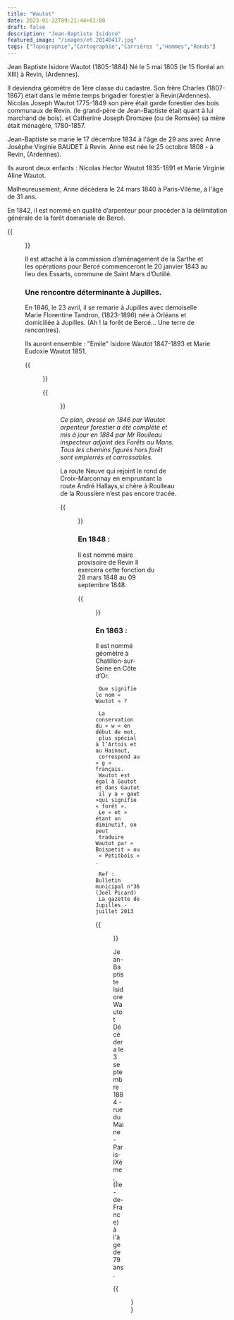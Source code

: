 ```yaml
---
title: "Wautot"
date: 2023-01-22T09:21:44+01:00
draft: false
description: "Jean-Baptiste Isidore"
featured_image: "/images/et.20140417.jpg"
tags: ["Topographie","Cartographie","Carrières ","Hommes","Ronds"] 
---
```



Jean Baptiste Isidore Wautot (1805-1884)
Né le 5 mai 1805 (le 15 floréal an XIII) à Revin, (Ardennes).

Il deviendra géomètre de 1ère classe du cadastre.
Son frère Charles (1807-1867) était dans le même 
temps brigadier forestier à Revin(Ardennes).
Nicolas Joseph Wautot 1775-1849 son père était garde forestier
des bois communaux de Revin.
(le grand-père de Jean-Baptiste était quant à lui marchand de bois).
et Catherine Joseph Dromzee (ou de Romsée) sa mère était ménagère, 1780-1857.

Jean-Baptiste se marie le 17 décembre 1834 à l'âge de 29 ans
avec Anne Josèphe Virginie BAUDET à Revin.
Anne est née le 25 octobre 1808 - à Revin, (Ardennes).

Ils auront deux enfants : Nicolas Hector Wautot 1835-1891
et Marie Virginie Aline Wautot.

Malheureusement, Anne décèdera le 24 mars 1840 à Paris-VIIème, 
à l'âge de 31 ans. 


En 1842, il est nommé en qualité d’arpenteur pour procéder à la 
délimitation générale de la forêt domaniale de Bercé. 

{{<figure src="/images/articles/rondwautot008.jpg"  title="Poteau du Wautot">}}

Il est attaché à la commission d’aménagement de la Sarthe
  et les opérations pour Bercé commenceront le 20 janvier 1843
  au lieu des Essarts, commune de Saint Mars d’Outillé.
  
### Une rencontre déterminante à Jupilles.
  
En 1846, le 23 avril, il se remarie à Jupilles avec 
  demoiselle Marie Florentine Tandron, (1823-1896) 
  née à Orléans et domiciliée à Jupilles.
(Ah ! la forêt de Bercé… Une terre de rencontres).
  
Ils auront ensemble : 
  "Emile" Isidore Wautot 1847-1893 et Marie Eudoxie Wautot 1851. 
  
{{<figure src="/images/articles/cartewautot1842.jpg"  title="Assemblage des cartes Wautot">}}

{{<figure src="/images/articles/1846-1884.jpg"  title="Carte Wautot 1846 remaniée en 1884">}}
  
*Ce plan, dressé en 1846 par Wautot arpenteur forestier a 
été complèté et mis à jour en 1884 par Mr Roulleau inspecteur
adjoint des Forêts au Mans. Tous les chemins figurés hors
forêt sont empierrés et carrossables.* 
  
La route Neuve qui rejoint le rond de Croix-Marconnay 
  en empruntant la route André Hallays,si chère à
  Roulleau de la Roussière n’est pas encore tracée.
  
{{<figure src="/images/articles/boussions528.jpg"  title="détail d’un canton">}}
  
### En 1848 :
  
  Il est nommé maire provisoire de Revin
Il exercera cette fonction du 28 mars 1848 au 09 septembre 1848.
  
{{<figure src="/images/articles/voitureauwautot.jpg"  title="Un Rond lui est dédié">}}
  
### En 1863 :
  
  Il est nommé géomètre à Chatillon-sur-Seine en Côte d’Or. 
  
     Que signifie le nom « Wautot » ?
  
     La conservation du « w » en début de mot, 
     plus spécial à l’Artois et au Hainaut, 
     correspond au « g » français.
     Wautot est égal à Gautot et dans Gautot 
     il y a « gaut »qui signifie « forêt ».
     Le « ot » étant un diminutif, on peut 
     traduire Wautot par « Boispetit » ou
     « Petitbois » .  
  
     Ref : Bulletin municipal n°36 (Joël Picard) 
     La gazette de Jupilles - juillet 2013

{{<figure src="/images/articles/wautot007.jpg"  title="Le Rond Wautot vu de haut">}}
  
Jean-Baptiste Isidore Wautot Décèdera le 3 septembre 1884 - 
  rue du Maine - Paris-IXème, (Île-de-France) à l'âge de 79 ans.

{{<figure src="/images/articles/rondwautot1997.jpg"  title="Le Rond Wautot">}}

